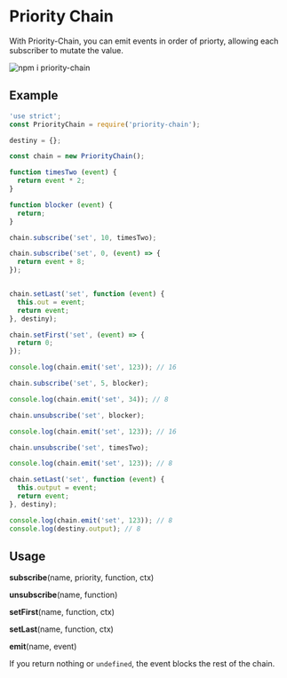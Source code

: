 # Priority Chain

With Priority-Chain, you can emit events in order of priorty, allowing each subscriber to mutate the value.

![npm i priority-chain](https://nodei.co/npm/priority-chain.png)

## Example

```js
'use strict';
const PriorityChain = require('priority-chain');

destiny = {};

const chain = new PriorityChain();

function timesTwo (event) {
  return event * 2;
}

function blocker (event) {
  return;
}

chain.subscribe('set', 10, timesTwo);

chain.subscribe('set', 0, (event) => {
  return event + 8;
});


chain.setLast('set', function (event) {
  this.out = event;
  return event;
}, destiny);

chain.setFirst('set', (event) => {
  return 0;
});

console.log(chain.emit('set', 123)); // 16

chain.subscribe('set', 5, blocker);

console.log(chain.emit('set', 34)); // 8

chain.unsubscribe('set', blocker);

console.log(chain.emit('set', 123)); // 16

chain.unsubscribe('set', timesTwo);

console.log(chain.emit('set', 123)); // 8

chain.setLast('set', function (event) {
  this.output = event;
  return event;
}, destiny);

console.log(chain.emit('set', 123)); // 8
console.log(destiny.output); // 8
```

## Usage

__subscribe__(name, priority, function, ctx)

__unsubscribe__(name, function)

__setFirst__(name, function, ctx)

__setLast__(name, function, ctx)

__emit__(name, event)

If you return nothing or `undefined`, the event blocks the rest of the chain.
